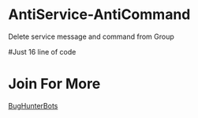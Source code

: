 # AntiService-AntiCommand

Delete service message and command from Group

#Just 16 line of code

# Join For More
[BugHunterBots](https://t.me/BugHunterBots)
